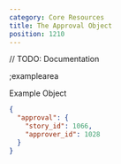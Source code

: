 ```yaml
---
category: Core Resources
title: The Approval Object
position: 1210
---
```


// TODO: Documentation

;examplearea

Example Object

```json
{
  "approval": {
    "story_id": 1066,
    "approver_id": 1028
  }
}
```